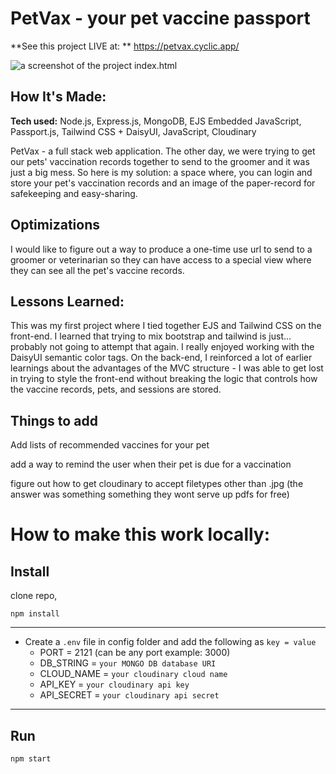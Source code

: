 # PetVax - your pet vaccine passport


**See this project LIVE at: ** https://petvax.cyclic.app/

![a screenshot of the project index.html](https://cdn.discordapp.com/attachments/946850401536319571/1026244917623803965/Screenshot_2022-10-02_173037.jpg)

## How It's Made:

**Tech used:** Node.js, Express.js, MongoDB, EJS Embedded JavaScript, Passport.js, Tailwind CSS + DaisyUI, JavaScript, Cloudinary 

PetVax - a full stack web application.  The other day, we were trying to get our pets' vaccination records together to send to the groomer and it was just a big mess.  So here is my solution: a space where, you can login and store your pet's vaccination records and an image of the paper-record for safekeeping and easy-sharing.

## Optimizations

I would like to figure out a way to produce a one-time use url to send to a groomer or veterinarian so they can have access to a special view where they can see all the pet's vaccine records.  


## Lessons Learned:

This was my first project where I tied together EJS and Tailwind CSS on the front-end.  I learned that trying to mix bootstrap and tailwind is just... probably not going to attempt that again.  I really enjoyed working with the DaisyUI semantic color tags.  On the back-end, I reinforced a lot of earlier learnings about the advantages of the MVC structure - I was able to get lost in trying to style the front-end without breaking the logic that controls how the vaccine records, pets, and sessions are stored.

## Things to add

Add lists of recommended vaccines for your pet

add a way to remind the user when their pet is due for a vaccination

figure out how to get cloudinary to accept filetypes other than .jpg (the answer was something something they wont serve up pdfs for free)

# How to make this work locally:

## Install

clone repo, 

`npm install`

--- 





- Create a `.env` file in config folder and add the following as `key = value`
  - PORT = 2121 (can be any port example: 3000)
  - DB_STRING = `your MONGO DB database URI`
  - CLOUD_NAME = `your cloudinary cloud name`
  - API_KEY = `your cloudinary api key`
  - API_SECRET = `your cloudinary api secret`

---

## Run

`npm start`
